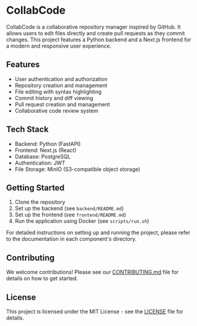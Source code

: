 
# CollabCode

CollabCode is a collaborative repository manager inspired by GitHub. It allows users to edit files directly and create pull requests as they commit changes. This project features a Python backend and a Next.js frontend for a modern and responsive user experience.

## Features

- User authentication and authorization
- Repository creation and management
- File editing with syntax highlighting
- Commit history and diff viewing
- Pull request creation and management
- Collaborative code review system

## Tech Stack

- Backend: Python (FastAPI)
- Frontend: Next.js (React)
- Database: PostgreSQL
- Authentication: JWT
- File Storage: MinIO (S3-compatible object storage)

## Getting Started

1. Clone the repository
2. Set up the backend (see `backend/README.md`)
3. Set up the frontend (see `frontend/README.md`)
4. Run the application using Docker (see `scripts/run.sh`)

For detailed instructions on setting up and running the project, please refer to the documentation in each component's directory.

## Contributing

We welcome contributions! Please see our [CONTRIBUTING.md](CONTRIBUTING.md) file for details on how to get started.

## License

This project is licensed under the MIT License - see the [LICENSE](LICENSE) file for details.
